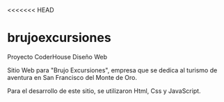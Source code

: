 <<<<<<< HEAD
# brujoexcursiones
Proyecto CoderHouse Diseño Web

Sitio Web para "Brujo Excursiones", empresa que se dedica al turismo de aventura en San Francisco del Monte de Oro.

Para el desarrollo de este sitio, se utilizaron Html, Css y JavaScript.
